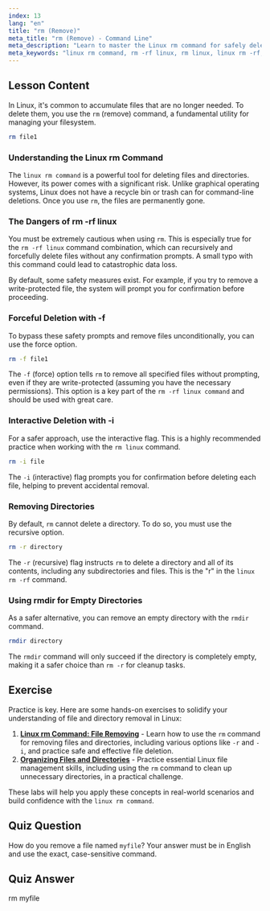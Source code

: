 ```yaml
---
index: 13
lang: "en"
title: "rm (Remove)"
meta_title: "rm (Remove) - Command Line"
meta_description: "Learn to master the Linux rm command for safely deleting files. This guide covers the powerful rm -rf linux command, interactive mode, and how to avoid common pitfalls when using rm in Linux."
meta_keywords: "linux rm command, rm -rf linux, rm linux, linux rm -rf, rm -rf linux command, rm command, delete files linux, remove directories, rmdir"
---
```


## Lesson Content

In Linux, it's common to accumulate files that are no longer needed. To delete them, you use the `rm` (remove) command, a fundamental utility for managing your filesystem.

```bash
rm file1
```

### Understanding the Linux rm Command

The `linux rm command` is a powerful tool for deleting files and directories. However, its power comes with a significant risk. Unlike graphical operating systems, Linux does not have a recycle bin or trash can for command-line deletions. Once you use `rm`, the files are permanently gone.

### The Dangers of rm -rf linux

You must be extremely cautious when using `rm`. This is especially true for the `rm -rf linux` command combination, which can recursively and forcefully delete files without any confirmation prompts. A small typo with this command could lead to catastrophic data loss.

By default, some safety measures exist. For example, if you try to remove a write-protected file, the system will prompt you for confirmation before proceeding.

### Forceful Deletion with -f

To bypass these safety prompts and remove files unconditionally, you can use the force option.

```bash
rm -f file1
```

The `-f` (force) option tells `rm` to remove all specified files without prompting, even if they are write-protected (assuming you have the necessary permissions). This option is a key part of the `rm -rf linux command` and should be used with great care.

### Interactive Deletion with -i

For a safer approach, use the interactive flag. This is a highly recommended practice when working with the `rm linux` command.

```bash
rm -i file
```

The `-i` (interactive) flag prompts you for confirmation before deleting each file, helping to prevent accidental removal.

### Removing Directories

By default, `rm` cannot delete a directory. To do so, you must use the recursive option.

```bash
rm -r directory
```

The `-r` (recursive) flag instructs `rm` to delete a directory and all of its contents, including any subdirectories and files. This is the "r" in the `linux rm -rf` command.

### Using rmdir for Empty Directories

As a safer alternative, you can remove an empty directory with the `rmdir` command.

```bash
rmdir directory
```

The `rmdir` command will only succeed if the directory is completely empty, making it a safer choice than `rm -r` for cleanup tasks.

## Exercise

Practice is key. Here are some hands-on exercises to solidify your understanding of file and directory removal in Linux:

1.  **[Linux rm Command: File Removing](https://labex.io/labs/linux-linux-rm-command-file-removing-209741)** - Learn how to use the `rm` command for removing files and directories, including various options like `-r` and `-i`, and practice safe and effective file deletion.
2.  **[Organizing Files and Directories](https://labex.io/labs/linux-organizing-files-and-directories-387877)** - Practice essential Linux file management skills, including using the `rm` command to clean up unnecessary directories, in a practical challenge.

These labs will help you apply these concepts in real-world scenarios and build confidence with the `linux rm command`.

## Quiz Question

How do you remove a file named `myfile`? Your answer must be in English and use the exact, case-sensitive command.

## Quiz Answer

rm myfile

